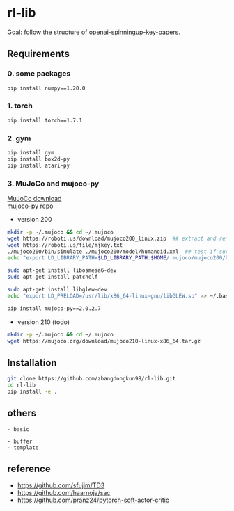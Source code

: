 # rl-lib

Goal: follow the structure of [openai-spinningup-key-papers](https://spinningup.openai.com/en/latest/spinningup/keypapers.html).


## Requirements

### 0. some packages

```bash
pip install numpy==1.20.0
```

### 1. torch
```bash
pip install torch==1.7.1
```

### 2. gym
```bash
pip install gym
pip install box2d-py
pip install atari-py
```

### 3. MuJoCo and mujoco-py

[MuJoCo download](https://mujoco.org/download) <br>
[mujoco-py repo](https://github.com/openai/mujoco-py) <br>

- version 200
```bash
mkdir -p ~/.mujoco && cd ~/.mujoco
wget https://roboti.us/download/mujoco200_linux.zip  ## extract and rename to mujoco200
wget https://roboti.us/file/mjkey.txt
./mujoco200/bin/simulate ./mujoco200/model/humanoid.xml  ## test if success
echo "export LD_LIBRARY_PATH=$LD_LIBRARY_PATH:$HOME/.mujoco/mujoco200/bin" >> ~/.bashrc

sudo apt-get install libosmesa6-dev
sudo apt-get install patchelf

sudo apt-get install libglew-dev
echo "export LD_PRELOAD=/usr/lib/x86_64-linux-gnu/libGLEW.so" >> ~/.bashrc

pip install mujoco-py==2.0.2.7
```

- version 210 (todo)
```bash
mkdir -p ~/.mujoco && cd ~/.mujoco
wget https://mujoco.org/download/mujoco210-linux-x86_64.tar.gz
```



## Installation

```bash
git clone https://github.com/zhangdongkun98/rl-lib.git
cd rl-lib
pip install -e .
```




## others
	- basic

    - buffer
    - template



## reference

- https://github.com/sfujim/TD3
- https://github.com/haarnoja/sac
- https://github.com/pranz24/pytorch-soft-actor-critic

